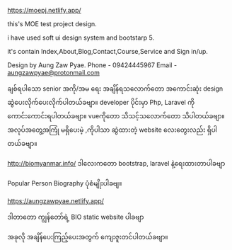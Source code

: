 https://moepj.netlify.app/

this's MOE test project design.

i have used soft ui design system and bootstarp 5.

it's contain Index,About,Blog,Contact,Course,Service and Sign in/up.


Design by Aung Zaw Pyae.
Phone - 09424445967
Email - aungzawpyae@protonmail.com


ချစ်ရပါသော senior အကို/အမ ရေး အချိန်ရသလောက်တော အကောင်းဆုံး design ဆွဲပေးလိုက်ပေးလိုက်ပါတယ်ခဗျာ။
developer ပိုင်းမှာ Php, Laravel ကို ကောင်းကောင်းရပါတယ်ခဗျာ။ vueကိုတော သိသင့်သလောက်တော သိပါတယ်ခဗျာ။
အလုပ်အတွေ့အကြုံ မရှိပေးမဲ့ ,ကိုပါသာ ဆွဲထားတဲ့ website လေးတွေးလည်း ရှိပါတယ်ခဗျာ။

http://biomyanmar.info/
ဒါလေးကတော bootstrap, laravel  နဲ့ရေးထားတာပါခဗျာ

Popular Person Biography ပုံစံမျိုးပါခဗျ။


https://aungzawpyae.netlify.app/

ဒါတာတော ကျွန်တော်ရဲ့ BIO static website ပါခဗျာ


အခုလို အချိန်ပေးကြည့်ပေးအတွက် ကျေးဇူးတင်ပါတယ်ခဗျာ။

